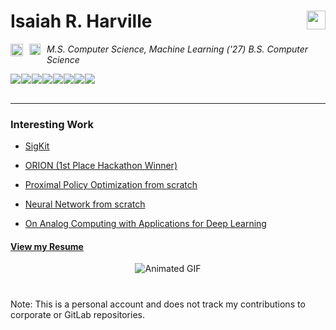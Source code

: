 # Isaiah R. Harville<a href="https://www.linkedin.com/in/isaiahharville/" style="padding-right:10px;"><img align="right" width="30px" src="https://cdn.jsdelivr.net/gh/devicons/devicon/icons/linkedin/linkedin-original.svg"></a>

<img align="left" width="20px" style="padding-right:7px;" src="assets/uah.ico"/>_M.S. Computer Science, Machine Learning ('27)_
<img align="left" width="18px" style="padding-right:7px;" src="assets/gt.ico"/>_B.S. Computer Science_

<div style="display: flex; gap: 1px;">
  <img src="https://img.shields.io/badge/PyTorch-EE4C2C?style=for-the-badge&logo=pytorch&logoColor=white"/>
  <img src="https://img.shields.io/badge/Lightning-792DE4?style=for-the-badge&logo=lightning&logoColor=white"/>
  <img src="https://img.shields.io/badge/Python-FFD43B?style=for-the-badge&logo=python&logoColor=blue" />
  <img src="https://img.shields.io/badge/Docker-2CA5E0?style=for-the-badge&logo=docker&logoColor=white"/>
  <img src="https://img.shields.io/badge/Rust-black?style=for-the-badge&logo=rust&logoColor=#E57324" />
  <img src="https://img.shields.io/badge/LaTeX-47A141?style=for-the-badge&logo=LaTeX&logoColor=white" />
  <img src="https://img.shields.io/badge/Shell_Script-121011?style=for-the-badge&logo=gnu-bash&logoColor=green" />
  <img src="https://img.shields.io/badge/VIM-%2311AB00.svg?&style=for-the-badge&logo=vim&logoColor=white" />
</div>
<br>

---



### Interesting Work
- [SigKit](https://github.com/IsaiahHarvi/sigkit)

- [ORION (1st Place Hackathon Winner)](https://github.com/IsaiahHarvi/ORION)
- [Proximal Policy Optimization from scratch](https://github.com/IsaiahHarvi/ppo)
- [Neural Network from scratch](https://github.com/IsaiahHarvi/scratch-nn)
- [On Analog Computing with Applications for Deep Learning](https://github.com/IsaiahHarvi/CS-413/blob/main/Final%20Paper%20-%20On%20Analog%20Computing%20with%20Applications%20for%20Deep%20Learning.pdf)


#### [View my Resume](https://github.com/IsaiahHarvi/IsaiahHarvi/blob/main/Resume_Isaiah_Harville.pdf)


<div style="text-align: center; width: 100%;">
  <img src="https://media.giphy.com/media/v1.Y2lkPTc5MGI3NjExYWQ3MTc5MmFmMjY2YzUyMzhlYmYxY2E4MzI2NDFjODQwZDA4YjY2MSZjdD1z/RJtUWMayWLy0XY6Sxy/giphy.gif" alt="Animated GIF">
</div>


#
Note: This is a personal account and does not track my contributions to corporate or GitLab repositories.
<!--- ### Stats -->
<!--- ![Isaiah's GitHub Stats](https://github-readme-stats.vercel.app/api?username=isaiahharvi&show_icons=true&theme=cobalt) -->
